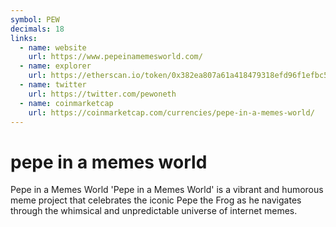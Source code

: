 ```yaml
---
symbol: PEW
decimals: 18
links:
  - name: website
    url: https://www.pepeinamemesworld.com/
  - name: explorer
    url: https://etherscan.io/token/0x382ea807a61a418479318efd96f1efbc5c1f2c21
  - name: twitter
    url: https://twitter.com/pewoneth
  - name: coinmarketcap
    url: https://coinmarketcap.com/currencies/pepe-in-a-memes-world/
---
```


# pepe in a memes world

Pepe in a Memes World 'Pepe in a Memes World' is a vibrant and humorous meme project that celebrates the iconic Pepe the Frog as he navigates through the whimsical and unpredictable universe of internet memes.
